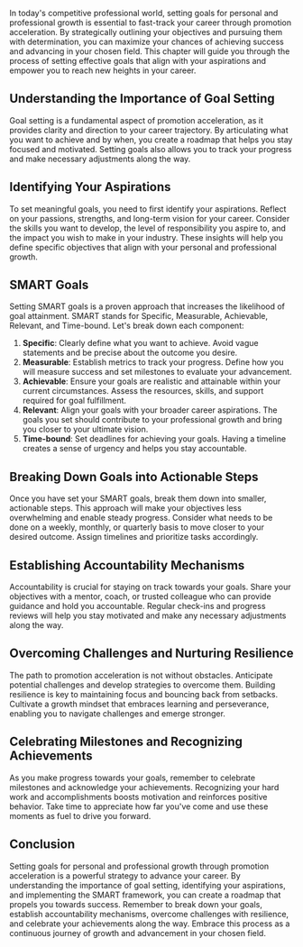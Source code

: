 
In today's competitive professional world, setting goals for personal and professional growth is essential to fast-track your career through promotion acceleration. By strategically outlining your objectives and pursuing them with determination, you can maximize your chances of achieving success and advancing in your chosen field. This chapter will guide you through the process of setting effective goals that align with your aspirations and empower you to reach new heights in your career.

Understanding the Importance of Goal Setting
--------------------------------------------

Goal setting is a fundamental aspect of promotion acceleration, as it provides clarity and direction to your career trajectory. By articulating what you want to achieve and by when, you create a roadmap that helps you stay focused and motivated. Setting goals also allows you to track your progress and make necessary adjustments along the way.

Identifying Your Aspirations
----------------------------

To set meaningful goals, you need to first identify your aspirations. Reflect on your passions, strengths, and long-term vision for your career. Consider the skills you want to develop, the level of responsibility you aspire to, and the impact you wish to make in your industry. These insights will help you define specific objectives that align with your personal and professional growth.

SMART Goals
-----------

Setting SMART goals is a proven approach that increases the likelihood of goal attainment. SMART stands for Specific, Measurable, Achievable, Relevant, and Time-bound. Let's break down each component:

1. **Specific**: Clearly define what you want to achieve. Avoid vague statements and be precise about the outcome you desire.
2. **Measurable**: Establish metrics to track your progress. Define how you will measure success and set milestones to evaluate your advancement.
3. **Achievable**: Ensure your goals are realistic and attainable within your current circumstances. Assess the resources, skills, and support required for goal fulfillment.
4. **Relevant**: Align your goals with your broader career aspirations. The goals you set should contribute to your professional growth and bring you closer to your ultimate vision.
5. **Time-bound**: Set deadlines for achieving your goals. Having a timeline creates a sense of urgency and helps you stay accountable.

Breaking Down Goals into Actionable Steps
-----------------------------------------

Once you have set your SMART goals, break them down into smaller, actionable steps. This approach will make your objectives less overwhelming and enable steady progress. Consider what needs to be done on a weekly, monthly, or quarterly basis to move closer to your desired outcome. Assign timelines and prioritize tasks accordingly.

Establishing Accountability Mechanisms
--------------------------------------

Accountability is crucial for staying on track towards your goals. Share your objectives with a mentor, coach, or trusted colleague who can provide guidance and hold you accountable. Regular check-ins and progress reviews will help you stay motivated and make any necessary adjustments along the way.

Overcoming Challenges and Nurturing Resilience
----------------------------------------------

The path to promotion acceleration is not without obstacles. Anticipate potential challenges and develop strategies to overcome them. Building resilience is key to maintaining focus and bouncing back from setbacks. Cultivate a growth mindset that embraces learning and perseverance, enabling you to navigate challenges and emerge stronger.

Celebrating Milestones and Recognizing Achievements
---------------------------------------------------

As you make progress towards your goals, remember to celebrate milestones and acknowledge your achievements. Recognizing your hard work and accomplishments boosts motivation and reinforces positive behavior. Take time to appreciate how far you've come and use these moments as fuel to drive you forward.

Conclusion
----------

Setting goals for personal and professional growth through promotion acceleration is a powerful strategy to advance your career. By understanding the importance of goal setting, identifying your aspirations, and implementing the SMART framework, you can create a roadmap that propels you towards success. Remember to break down your goals, establish accountability mechanisms, overcome challenges with resilience, and celebrate your achievements along the way. Embrace this process as a continuous journey of growth and advancement in your chosen field.
